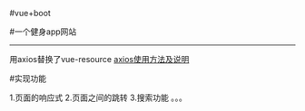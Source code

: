 #vue+boot

#一个健身app网站

----------
用axios替换了vue-resource
[axios使用方法及说明](https://www.kancloud.cn/yunye/axios/234845)

#实现功能

1.页面的响应式
2.页面之间的跳转
3.搜索功能
。。。
